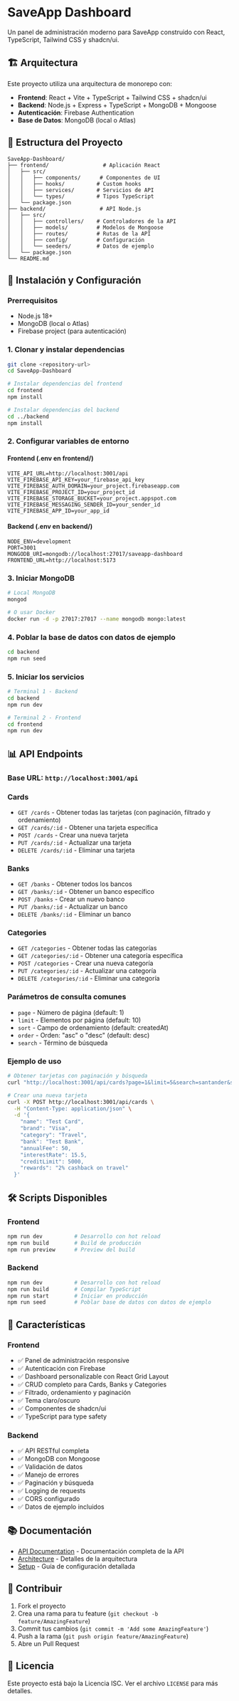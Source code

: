 # SaveApp Dashboard

Un panel de administración moderno para SaveApp construido con React, TypeScript, Tailwind CSS y shadcn/ui.

## 🏗️ Arquitectura

Este proyecto utiliza una arquitectura de monorepo con:

- **Frontend**: React + Vite + TypeScript + Tailwind CSS + shadcn/ui
- **Backend**: Node.js + Express + TypeScript + MongoDB + Mongoose
- **Autenticación**: Firebase Authentication
- **Base de Datos**: MongoDB (local o Atlas)

## 📁 Estructura del Proyecto

```
SaveApp-Dashboard/
├── frontend/                 # Aplicación React
│   ├── src/
│   │   ├── components/      # Componentes de UI
│   │   ├── hooks/          # Custom hooks
│   │   ├── services/       # Servicios de API
│   │   └── types/          # Tipos TypeScript
│   └── package.json
├── backend/                 # API Node.js
│   ├── src/
│   │   ├── controllers/    # Controladores de la API
│   │   ├── models/         # Modelos de Mongoose
│   │   ├── routes/         # Rutas de la API
│   │   ├── config/         # Configuración
│   │   └── seeders/        # Datos de ejemplo
│   └── package.json
└── README.md
```

## 🚀 Instalación y Configuración

### Prerrequisitos

- Node.js 18+ 
- MongoDB (local o Atlas)
- Firebase project (para autenticación)

### 1. Clonar y instalar dependencias

```bash
git clone <repository-url>
cd SaveApp-Dashboard

# Instalar dependencias del frontend
cd frontend
npm install

# Instalar dependencias del backend
cd ../backend
npm install
```

### 2. Configurar variables de entorno

#### Frontend (.env en frontend/)
```env
VITE_API_URL=http://localhost:3001/api
VITE_FIREBASE_API_KEY=your_firebase_api_key
VITE_FIREBASE_AUTH_DOMAIN=your_project.firebaseapp.com
VITE_FIREBASE_PROJECT_ID=your_project_id
VITE_FIREBASE_STORAGE_BUCKET=your_project.appspot.com
VITE_FIREBASE_MESSAGING_SENDER_ID=your_sender_id
VITE_FIREBASE_APP_ID=your_app_id
```

#### Backend (.env en backend/)
```env
NODE_ENV=development
PORT=3001
MONGODB_URI=mongodb://localhost:27017/saveapp-dashboard
FRONTEND_URL=http://localhost:5173
```

### 3. Iniciar MongoDB

```bash
# Local MongoDB
mongod

# O usar Docker
docker run -d -p 27017:27017 --name mongodb mongo:latest
```

### 4. Poblar la base de datos con datos de ejemplo

```bash
cd backend
npm run seed
```

### 5. Iniciar los servicios

```bash
# Terminal 1 - Backend
cd backend
npm run dev

# Terminal 2 - Frontend
cd frontend
npm run dev
```

## 📊 API Endpoints

### Base URL: `http://localhost:3001/api`

### Cards
- `GET /cards` - Obtener todas las tarjetas (con paginación, filtrado y ordenamiento)
- `GET /cards/:id` - Obtener una tarjeta específica
- `POST /cards` - Crear una nueva tarjeta
- `PUT /cards/:id` - Actualizar una tarjeta
- `DELETE /cards/:id` - Eliminar una tarjeta

### Banks
- `GET /banks` - Obtener todos los bancos
- `GET /banks/:id` - Obtener un banco específico
- `POST /banks` - Crear un nuevo banco
- `PUT /banks/:id` - Actualizar un banco
- `DELETE /banks/:id` - Eliminar un banco

### Categories
- `GET /categories` - Obtener todas las categorías
- `GET /categories/:id` - Obtener una categoría específica
- `POST /categories` - Crear una nueva categoría
- `PUT /categories/:id` - Actualizar una categoría
- `DELETE /categories/:id` - Eliminar una categoría

### Parámetros de consulta comunes
- `page` - Número de página (default: 1)
- `limit` - Elementos por página (default: 10)
- `sort` - Campo de ordenamiento (default: createdAt)
- `order` - Orden: "asc" o "desc" (default: desc)
- `search` - Término de búsqueda

### Ejemplo de uso
```bash
# Obtener tarjetas con paginación y búsqueda
curl "http://localhost:3001/api/cards?page=1&limit=5&search=santander&sort=name&order=asc"

# Crear una nueva tarjeta
curl -X POST http://localhost:3001/api/cards \
  -H "Content-Type: application/json" \
  -d '{
    "name": "Test Card",
    "brand": "Visa",
    "category": "Travel",
    "bank": "Test Bank",
    "annualFee": 50,
    "interestRate": 15.5,
    "creditLimit": 5000,
    "rewards": "2% cashback on travel"
  }'
```

## 🛠️ Scripts Disponibles

### Frontend
```bash
npm run dev          # Desarrollo con hot reload
npm run build        # Build de producción
npm run preview      # Preview del build
```

### Backend
```bash
npm run dev          # Desarrollo con hot reload
npm run build        # Compilar TypeScript
npm run start        # Iniciar en producción
npm run seed         # Poblar base de datos con datos de ejemplo
```

## 🔧 Características

### Frontend
- ✅ Panel de administración responsive
- ✅ Autenticación con Firebase
- ✅ Dashboard personalizable con React Grid Layout
- ✅ CRUD completo para Cards, Banks y Categories
- ✅ Filtrado, ordenamiento y paginación
- ✅ Tema claro/oscuro
- ✅ Componentes de shadcn/ui
- ✅ TypeScript para type safety

### Backend
- ✅ API RESTful completa
- ✅ MongoDB con Mongoose
- ✅ Validación de datos
- ✅ Manejo de errores
- ✅ Paginación y búsqueda
- ✅ Logging de requests
- ✅ CORS configurado
- ✅ Datos de ejemplo incluidos

## 📚 Documentación

- [API Documentation](./backend/API_DOCUMENTATION.md) - Documentación completa de la API
- [Architecture](./ARCHITECTURE.md) - Detalles de la arquitectura
- [Setup](./SETUP.md) - Guía de configuración detallada

## 🤝 Contribuir

1. Fork el proyecto
2. Crea una rama para tu feature (`git checkout -b feature/AmazingFeature`)
3. Commit tus cambios (`git commit -m 'Add some AmazingFeature'`)
4. Push a la rama (`git push origin feature/AmazingFeature`)
5. Abre un Pull Request

## 📄 Licencia

Este proyecto está bajo la Licencia ISC. Ver el archivo `LICENSE` para más detalles.
